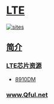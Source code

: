 ﻿# [LTE](https://github.com/Qful/LTE)

[![sites](http://182.61.61.133/link/resources/Qful.png)](http://www.Qful.net)

## [简介](https://github.com/Qful/LTE)


### [LTE芯片资源](https://github.com/sochub)


* [8910DM](https://github.com/sochub/8910DM)

### www.Qful.net

